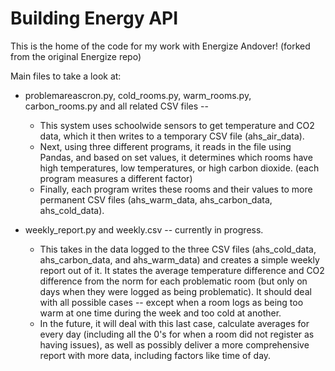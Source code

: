 # Building Energy API

This is the home of the code for my work with Energize Andover! (forked from the original Energize repo)

Main files to take a look at:

- problemareascron.py, cold_rooms.py, warm_rooms.py, carbon_rooms.py and all related CSV files -- 
  - This system uses schoolwide sensors to get temperature and CO2 data, which it then writes to a temporary CSV file (ahs_air_data).
  - Next, using three different programs, it reads in the file using Pandas, and based on set values, it determines which rooms have high temperatures, low temperatures, or high carbon dioxide. (each program measures a different factor)
  - Finally, each program writes these rooms and their values to more permanent CSV files (ahs_warm_data, ahs_carbon_data, ahs_cold_data).
  
- weekly_report.py and weekly.csv -- currently in progress.
  - This takes in the data logged to the three CSV files (ahs_cold_data, ahs_carbon_data, and ahs_warm_data) and creates a simple weekly report out of it. It states the average temperature difference and CO2 difference from the norm for each problematic room (but only on days when they were logged as being problematic). It should deal with all possible cases -- except when a room logs as being too warm at one time during the week and too cold at another.
  - In the future, it will deal with this last case, calculate averages for every day (including all the 0's for when a room did not register as having issues), as well as possibly deliver a more comprehensive report with more data, including factors like time of day.
